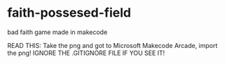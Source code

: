 # faith-possesed-field
bad faith game made in makecode

READ THIS:
Take the png and got to Microsoft Makecode Arcade, import the png!
IGNORE THE .GITIGNORE FILE IF YOU SEE IT!
